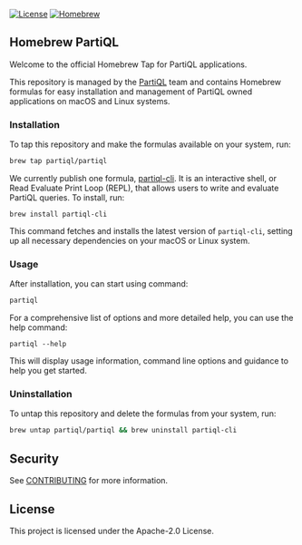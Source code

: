 [![License](https://img.shields.io/hexpm/l/plug.svg)](https://github.com/partiql/homebrew-partiql/blob/main/LICENSE)
[![Homebrew](https://img.shields.io/badge/Homebrew-Install-brightgreen.svg)](https://github.com/partiql/homebrew-partiql)
## Homebrew PartiQL

Welcome to the official Homebrew Tap for PartiQL applications.

This repository is managed by the [PartiQL](https://github.com/partiql) team and contains Homebrew formulas for easy installation and management of PartiQL owned applications on macOS and Linux systems.

### Installation
To tap this repository and make the formulas available on your system, run: 

```bash
brew tap partiql/partiql 
```

We currently publish one formula, [partiql-cli](https://github.com/partiql/partiql-lang-kotlin/wiki/Command-Line-Tutorial). It is an interactive shell, or Read Evaluate Print Loop (REPL), that allows users to write and evaluate PartiQL queries. 
 To install, run:
```
brew install partiql-cli
```
This command fetches and installs the latest version of `partiql-cli`, setting up all necessary dependencies on your macOS or Linux system.

### Usage
After installation, you can start using command:
```bash
partiql
```
For a comprehensive list of options and more detailed help, you can use the help command:
```
partiql --help
```
This will display usage information, command line options and guidance to help you get started.

### Uninstallation
To untap this repository and delete the formulas from your system, run: 

```bash
brew untap partiql/partiql && brew uninstall partiql-cli
```

## Security

See [CONTRIBUTING](CONTRIBUTING.md#security-issue-notifications) for more information.

## License

This project is licensed under the Apache-2.0 License.

